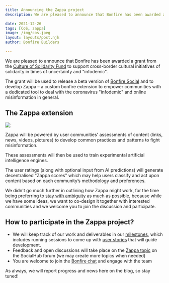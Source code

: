 ```yaml
---
title: Announcing the Zappa project
description: We are pleased to announce that Bonfire has been awarded a grant from the Culture of Solidarity Fund to support cross-border cultural initiatives of solidarity in times of uncertainty and "infodemic". 

date: 2021-12-26
tags: [CoS, zappa]
image: /img/cos.jpeg
layout: layouts/post.njk
author: Bonfire Builders

---
```


We are pleased to announce that Bonfire has been awarded a grant from the [Culture of Solidarity Fund](https://culturalfoundation.eu/stories/culture-of-solidarity-fund/) to support cross-border cultural initiatives of solidarity in times of uncertainty and "infodemic". 

The grant will be used to release a beta version of [Bonfire Social](https://bonfirenetworks.org/bonfire_classic/) and to develop Zappa – a custom bonfire extension to empower communities with a dedicated tool to deal with the coronavirus "infodemic" and online misinformation in general. 

## The Zappa extension
![](https://www.rollingstone.it/wp-content/uploads/2017/09/frank-zappa.jpg)

Zappa will be powered by user communities' assessments of content (links, news, videos, pictures) to develop common practices and patterns to fight misinformation.

These assessments will then be used to train experimental artificial intelligence engines. 

The user ratings (along with optional input from AI predictions) will generate decentralised "Zappa scores" which may help users classify and act upon content based on each community’s methodology and preferences. 

We didn't go much further in outlining how Zappa might work, for the time being preferring to [stay with ambiguity](https://dougbelshaw.com/ambiguity/) as much as possible, because while we have some ideas, we want to co-design it together with interested communities and we welcome you to join the discussion and participate.

## How to participate in the Zappa project?
- We will keep track of our work and deliverables in our [milestones](https://github.com/bonfire-networks/bonfire-app/milestones), which includes running sessions to come up with [user stories](https://github.com/bonfire-networks/bonfire-app/milestone/12) that will guide development. 
- Feedback and open discussions will take place on the [Zappa topic](https://socialhub.activitypub.rocks/t/discussing-zappa-a-bonfire-extension-to-deal-with-online-misinformation/2187) on the SocialHub forum (we may create more topics when needed)
- You are welcome to join the [Bonfire chat](https://matrix.to/#/#bonfire-networks:matrix.org) and engage with the team

As always, we will report progress and news here on the blog, so stay tuned!


